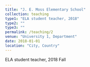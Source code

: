 ```yaml
---
title: "J. E. Moss Elementary School"
collection: teaching
type1: "ELA student teacher, 2018"
type2: ""
type3: ""
permalink: /teaching/2
venue: "University 1, Department"
date: 2018-01-01
location: "City, Country"
---
```



ELA student teacher, 2018 Fall
